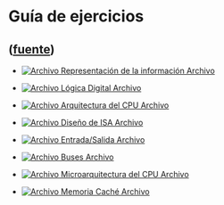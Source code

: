 # Guía de ejercicios
([fuente](https://campus.exactas.uba.ar/course/view.php?id=997&section=5))
---
  - [![Archivo](https://campus.exactas.uba.ar/theme/image.php/magazine/core/1462913092/f/pdf) Representación de la información Archivo](https://campus.exactas.uba.ar/mod/resource/view.php?id=53513)

  - [![Archivo](https://campus.exactas.uba.ar/theme/image.php/magazine/core/1462913092/f/pdf) Lógica Digital Archivo](https://campus.exactas.uba.ar/mod/resource/view.php?id=53514)

  - [![Archivo](https://campus.exactas.uba.ar/theme/image.php/magazine/core/1462913092/f/pdf) Arquitectura del CPU Archivo](https://campus.exactas.uba.ar/mod/resource/view.php?id=53515)

  - [![Archivo](https://campus.exactas.uba.ar/theme/image.php/magazine/core/1462913092/f/pdf) Diseño de ISA Archivo](https://campus.exactas.uba.ar/mod/resource/view.php?id=53516)

  - [![Archivo](https://campus.exactas.uba.ar/theme/image.php/magazine/core/1462913092/f/pdf) Entrada/Salida Archivo](https://campus.exactas.uba.ar/mod/resource/view.php?id=53517)

  - [![Archivo](https://campus.exactas.uba.ar/theme/image.php/magazine/core/1462913092/f/pdf) Buses Archivo](https://campus.exactas.uba.ar/mod/resource/view.php?id=53518)

  - [![Archivo](https://campus.exactas.uba.ar/theme/image.php/magazine/core/1462913092/f/pdf) Microarquitectura del CPU Archivo](https://campus.exactas.uba.ar/mod/resource/view.php?id=53519)

  - [![Archivo](https://campus.exactas.uba.ar/theme/image.php/magazine/core/1462913092/f/pdf) Memoria Caché Archivo](https://campus.exactas.uba.ar/mod/resource/view.php?id=53520)


